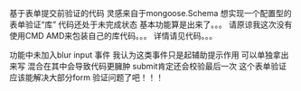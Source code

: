 基于表单提交前验证的代码
灵感来自于mongoose.Schema 想实现一个配置型的表单验证“库” 代码还处于未完成状态 基本功能算是出来了。。。
请原谅我这次没有使用CMD AMD来包装自己的库代码。。。
详情请见代码。。。

功能中未加入blur input 事件 我认为这类事件只是起辅助提示作用 可以单独拿出来写 混合在其中会导致代码更臃肿 submit肯定还会校验最后一次
这个表单验证应该能解决大部分form 验证问题了吧！！！